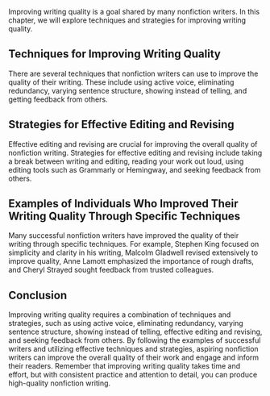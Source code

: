 
Improving writing quality is a goal shared by many nonfiction writers. In this chapter, we will explore techniques and strategies for improving writing quality.

Techniques for Improving Writing Quality
----------------------------------------

There are several techniques that nonfiction writers can use to improve the quality of their writing. These include using active voice, eliminating redundancy, varying sentence structure, showing instead of telling, and getting feedback from others.

Strategies for Effective Editing and Revising
---------------------------------------------

Effective editing and revising are crucial for improving the overall quality of nonfiction writing. Strategies for effective editing and revising include taking a break between writing and editing, reading your work out loud, using editing tools such as Grammarly or Hemingway, and seeking feedback from others.

Examples of Individuals Who Improved Their Writing Quality Through Specific Techniques
--------------------------------------------------------------------------------------

Many successful nonfiction writers have improved the quality of their writing through specific techniques. For example, Stephen King focused on simplicity and clarity in his writing, Malcolm Gladwell revised extensively to improve quality, Anne Lamott emphasized the importance of rough drafts, and Cheryl Strayed sought feedback from trusted colleagues.

Conclusion
----------

Improving writing quality requires a combination of techniques and strategies, such as using active voice, eliminating redundancy, varying sentence structure, showing instead of telling, effective editing and revising, and seeking feedback from others. By following the examples of successful writers and utilizing effective techniques and strategies, aspiring nonfiction writers can improve the overall quality of their work and engage and inform their readers. Remember that improving writing quality takes time and effort, but with consistent practice and attention to detail, you can produce high-quality nonfiction writing.

